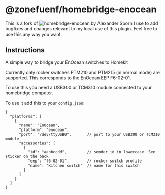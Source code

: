 # @zonefuenf/homebridge-enocean

This is a fork of ![homebridge-enocean](https://github.com/alexsporn/homebridge-enocean) by Alexander Sporn I use to add bugfixes and changes relevant to my local use of this plugin. Feel free to use this any way you want.

## Instructions

A simple way to bridge your EnOcean switches to Homekit

Currently only rocker switches PTM210 and PTM215 (in normal mode) are supported.
This corresponds to the EnOcean EEP F6-02-01.

To use this you need a USB300 or TCM310 module connected to your homebridge computer.

To use it add this to your `config.json`:

```code
{
  "platforms": [
    {
      "name": "EnOcean",
      "platform": "enocean",
      "port": "/dev/ttyUSB0",       // port to your USB300 or TCM310 module
      "accessories": [
        {
          "id": "aabbccdd",         // sender id in lowercase. See sticker on the back
          "eep": "f6-02-01",        // rocker switch profile
          "name": "Kitchen switch"  // name for this switch
        }
      ]
    }
  ]
}

```
